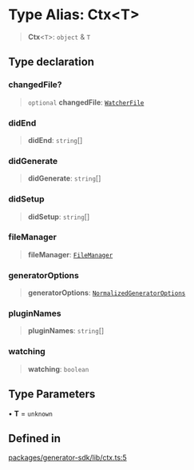# Type Alias: Ctx\<T\>

> **Ctx**\<`T`\>: `object` & `T`

## Type declaration

### changedFile?

> `optional` **changedFile**: [`WatcherFile`](../interfaces/WatcherFile.md)

### didEnd

> **didEnd**: `string`[]

### didGenerate

> **didGenerate**: `string`[]

### didSetup

> **didSetup**: `string`[]

### fileManager

> **fileManager**: [`FileManager`](../classes/FileManager.md)

### generatorOptions

> **generatorOptions**: [`NormalizedGeneratorOptions`](../interfaces/NormalizedGeneratorOptions.md)

### pluginNames

> **pluginNames**: `string`[]

### watching

> **watching**: `boolean`

## Type Parameters

• **T** = `unknown`

## Defined in

[packages/generator-sdk/lib/ctx.ts:5](https://github.com/andreisergiu98/baeta/blob/277f62f15bfdecc05d507a84e60b62e5bc08a747/packages/generator-sdk/lib/ctx.ts#L5)
